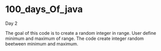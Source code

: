 # 100_days_Of_java

Day 2

The goal of this code is to create a random integer in range. 
User define minimum and maximum of range.
The code create integer random beetween minimum and maximum.
